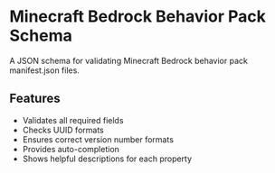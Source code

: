 # Minecraft Bedrock Behavior Pack Schema

A JSON schema for validating Minecraft Bedrock behavior pack manifest.json files.

## Features

- Validates all required fields
- Checks UUID formats
- Ensures correct version number formats
- Provides auto-completion
- Shows helpful descriptions for each property
